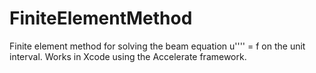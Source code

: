 # FiniteElementMethod
Finite element method for solving the beam equation u'''' = f on the unit interval. Works in Xcode using the Accelerate framework.
